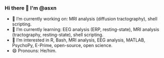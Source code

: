 ### Hi there 👋 I'm @asxn

- 🔭 I’m currently working on: MRI analysis (diffusion tractography), shell scripting.
- 🌱 I’m currently learning: EEG analysis (ERP, resting-state), MRI analysis (tractography, resting-state), shell scripting.
- 👀 I’m interested in R, Bash, MRI analysis, EEG analysis, MATLAB, PsychoPy, E-Prime, open-source, open science.
- 😄 Pronouns: He/him.
